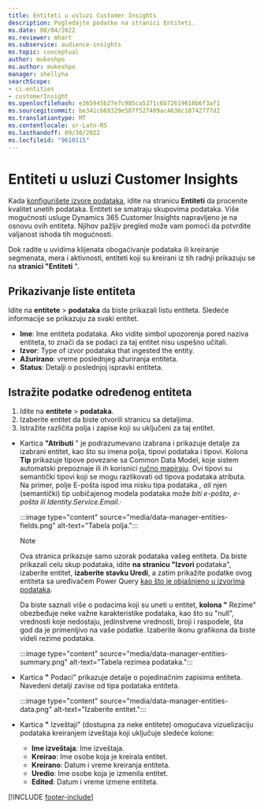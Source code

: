 ```yaml
---
title: Entiteti u usluzi Customer Insights
description: Pogledajte podatke na stranici Entiteti.
ms.date: 08/04/2022
ms.reviewer: mhart
ms.subservice: audience-insights
ms.topic: conceptual
author: mukeshpo
ms.author: mukeshpo
manager: shellyha
searchScope:
- ci-entities
- customerInsight
ms.openlocfilehash: e365945b27e7c985ca5371c6b72619610b6f3af1
ms.sourcegitcommit: be341cb69329e507f527409ac4636c18742777d2
ms.translationtype: MT
ms.contentlocale: sr-Latn-RS
ms.lasthandoff: 09/30/2022
ms.locfileid: "9610115"
---
```

# <a name="entities-in-customer-insights"></a>Entiteti u usluzi Customer Insights

Kada [konfigurišete izvore podataka](data-sources.md), idite na stranicu **Entiteti** da procenite kvalitet unetih podataka. Entiteti se smatraju skupovima podataka. Više mogućnosti usluge Dynamics 365 Customer Insights napravljeno je na osnovu ovih entiteta. Njihov pažljiv pregled može vam pomoći da potvrdite valjanost ishoda tih mogućnosti.

Dok radite u uvidima klijenata obogaćivanje podataka ili kreiranje segmenata, mera i aktivnosti, entiteti koji su kreirani iz tih radnji prikazuju se na **stranici "Entiteti** ".

## <a name="view-a-list-of-entities"></a>Prikazivanje liste entiteta

Idite na **entitete** > **podataka** da biste prikazali listu entiteta. Sledeće informacije se prikazuju za svaki entitet.

- **Ime**: Ime entiteta podataka. Ako vidite simbol upozorenja pored naziva entiteta, to znači da se podaci za taj entitet nisu uspešno učitali.
- **Izvor**: Type of izvor podataka that ingested the entity.
- **Ažurirano**: vreme poslednjeg ažuriranja entiteta.
- **Status**: Detalji o poslednjoj ispravki entiteta.

## <a name="explore-a-specific-entitys-data"></a>Istražite podatke određenog entiteta

1. Idite na **entitete** > **podataka**.
1. Izaberite entitet da biste otvorili stranicu sa detaljima.  
1. Istražite različita polja i zapise koji su uključeni za taj entitet.

- Kartica **"Atributi** " je podrazumevano izabrana i prikazuje detalje za izabrani entitet, kao što su imena polja, tipovi podataka i tipovi. Kolona **Tip** prikazuje tipove povezane sa Common Data Model, koje sistem automatski prepoznaje ili ih korisnici [ručno mapiraju](map-entities.md). Ovi tipovi su semantički tipovi koji se mogu razlikovati od tipova podataka atributa. Na primer, polje E-pošta ispod ima nisku tipa podataka *, ali* njen (semantički) tip uobičajenog modela podataka može *biti e-pošta*, *e-pošta* *ili Identity.Service.Email*.*·*

   :::image type="content" source="media/data-manager-entities-fields.png" alt-text="Tabela polja.":::

   > [!NOTE]
   > Ova stranica prikazuje samo uzorak podataka vašeg entiteta. Da biste prikazali celu skup podataka, idite **na stranicu "Izvori** podataka", izaberite entitet, **izaberite stavku Uredi**, a zatim prikažite podatke ovog entiteta sa uređivačem Power Query [kao što je objašnjeno u izvorima podataka](data-sources.md).

   Da biste saznali više o podacima koji su uneti u entitet, **kolona "** Rezime" obezbeđuje neke važne karakteristike podataka, kao što su "null", vrednosti koje nedostaju, jedinstvene vrednosti, broji i raspodele, šta god da je primenljivo na vaše podatke. Izaberite ikonu grafikona da biste videli rezime podataka.

   :::image type="content" source="media/data-manager-entities-summary.png" alt-text="Tabela rezimea podataka.":::

- Kartica **"** Podaci" prikazuje detalje o pojedinačnim zapisima entiteta. Navedeni detalji zavise od tipa podataka entiteta.

   :::image type="content" source="media/data-manager-entities-data.png" alt-text="Izaberite entitet.":::

- Kartica **"** Izveštaji" (dostupna za neke entitete) omogućava vizuelizaciju podataka kreiranjem izveštaja koji uključuje sledeće kolone:

  - **Ime izveštaja**: Ime izveštaja.
  - **Kreirao**: Ime osobe koja je kreirala entitet.
  - **Kreirano**: Datum i vreme kreiranja entiteta.
  - **Uredio**: Ime osobe koja je izmenila entitet.
  - **Edited**: Datum i vreme izmene entiteta.

[!INCLUDE [footer-include](includes/footer-banner.md)]
